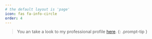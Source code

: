 ```yaml
---
# the default layout is 'page'
icon: fas fa-info-circle
order: 4
---
```


> You an take a look to my professional profile [here](saacman.github.io).
{: .prompt-tip }

